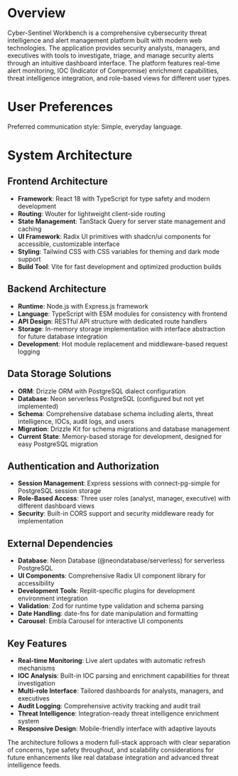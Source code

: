 # Overview

Cyber-Sentinel Workbench is a comprehensive cybersecurity threat intelligence and alert management platform built with modern web technologies. The application provides security analysts, managers, and executives with tools to investigate, triage, and manage security alerts through an intuitive dashboard interface. The platform features real-time alert monitoring, IOC (Indicator of Compromise) enrichment capabilities, threat intelligence integration, and role-based views for different user types.

# User Preferences

Preferred communication style: Simple, everyday language.

# System Architecture

## Frontend Architecture
- **Framework**: React 18 with TypeScript for type safety and modern development
- **Routing**: Wouter for lightweight client-side routing
- **State Management**: TanStack Query for server state management and caching
- **UI Framework**: Radix UI primitives with shadcn/ui components for accessible, customizable interface
- **Styling**: Tailwind CSS with CSS variables for theming and dark mode support
- **Build Tool**: Vite for fast development and optimized production builds

## Backend Architecture
- **Runtime**: Node.js with Express.js framework
- **Language**: TypeScript with ESM modules for consistency with frontend
- **API Design**: RESTful API structure with dedicated route handlers
- **Storage**: In-memory storage implementation with interface abstraction for future database integration
- **Development**: Hot module replacement and middleware-based request logging

## Data Storage Solutions
- **ORM**: Drizzle ORM with PostgreSQL dialect configuration
- **Database**: Neon serverless PostgreSQL (configured but not yet implemented)
- **Schema**: Comprehensive database schema including alerts, threat intelligence, IOCs, audit logs, and users
- **Migration**: Drizzle Kit for schema migrations and database management
- **Current State**: Memory-based storage for development, designed for easy PostgreSQL migration

## Authentication and Authorization
- **Session Management**: Express sessions with connect-pg-simple for PostgreSQL session storage
- **Role-Based Access**: Three user roles (analyst, manager, executive) with different dashboard views
- **Security**: Built-in CORS support and security middleware ready for implementation

## External Dependencies
- **Database**: Neon Database (@neondatabase/serverless) for serverless PostgreSQL
- **UI Components**: Comprehensive Radix UI component library for accessibility
- **Development Tools**: Replit-specific plugins for development environment integration
- **Validation**: Zod for runtime type validation and schema parsing
- **Date Handling**: date-fns for date manipulation and formatting
- **Carousel**: Embla Carousel for interactive UI components

## Key Features
- **Real-time Monitoring**: Live alert updates with automatic refresh mechanisms
- **IOC Analysis**: Built-in IOC parsing and enrichment capabilities for threat investigation
- **Multi-role Interface**: Tailored dashboards for analysts, managers, and executives
- **Audit Logging**: Comprehensive activity tracking and audit trail
- **Threat Intelligence**: Integration-ready threat intelligence enrichment system
- **Responsive Design**: Mobile-friendly interface with adaptive layouts

The architecture follows a modern full-stack approach with clear separation of concerns, type safety throughout, and scalability considerations for future enhancements like real database integration and advanced threat intelligence feeds.